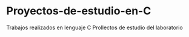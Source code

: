 # Proyectos-de-estudio-en-C
Trabajos realizados en lenguaje C
Prollectos de estudio del laboratorio

